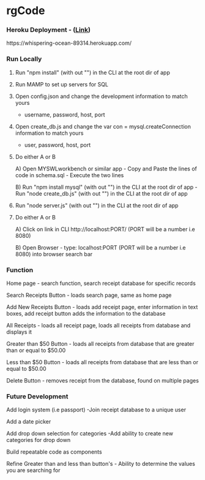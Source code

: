 # rgCode

### Heroku Deployment - ([Link](https://whispering-ocean-89314.herokuapp.com/))
https://<i></i>whispering-ocean-89314.herokuapp.<i></i>com/

### Run Locally
1) Run "npm install" (with out "") in the CLI at the root dir of app

2) Run MAMP to set up servers for SQL

3) Open config.json and change the development information to match yours
    - username, password, host, port

4) Open create_db.js and change the var con = mysql.createConnection information to match yours
    - user, password, host, port

5) Do either A or B

    A) Open MYSWLworkbench or similar app
        - Copy and Paste the lines of code in schema.sql
        - Execute the two lines
    
    B) Run "npm install mysql" (with out "") in the CLI at the root dir of app
        - Run "node create_db.js" (with out "") in the CLI at the root dir of app

6) Run "node server.js" (with out "") in the CLI at the root dir of app

7) Do either A or B

    A) Click on link in CLI http://<i></i>localhost<i></i>:PORT/ (PORT will be a  number i.e 8080)

    B) Open Browser
        - type: localhost:PORT (PORT will be a number i.e 8080) into browser search bar 

### Function
Home page - search function, search receipt database for specific records

Search Receipts Button - loads search page, same as home page

Add New Receipts Button - loads add receipt page, enter information in text boxes, add receipt button adds the information to the database

All Receipts - loads all receipt page, loads all receipts from database and displays it

Greater than $50 Button - loads all receipts from database that are greater than or equal to $50.00

Less than $50 Button - loads all receipts from database that are less than or equal to $50.00

Delete Button - removes receipt from the database, found on multiple pages

### Future Development
Add login system (i.e passport)
    -Join receipt database to a unique user

Add a date picker

Add drop down selection for categories
    -Add ability to create new categories for drop down

Build repeatable code as components 

Refine Greater than and less than button's
    - Ability to determine the values you are searching for


